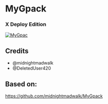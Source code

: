 # MyGpack

### X Deploy Edition

<p align="center">

<a href = "https://heroku.com/deploy?template=https://github.com/NBM69/MyGpack"><img src="https://www.herokucdn.com/deploy/button.svg" alt="MyGpac"> </a>

</p>

## Credits

- @midnightmadwalk
- @DeletedUser420

## Based on:

https://github.com/midnightmadwalk/MyGpack

